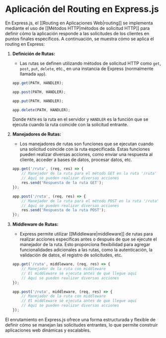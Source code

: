 # Aplicación del Routing en Express.js

En Express.js, el [[Routing en Aplicaciones Web|routing]] se implementa mediante el uso de [[Métodos HTTP|métodos de solicitud HTTP]] para definir cómo la aplicación responde a las solicitudes de los clientes en puntos finales específicos. A continuación, se muestra cómo se aplica el routing en Express:

1. **Definición de Rutas:**
   - Las rutas se definen utilizando métodos de solicitud HTTP como `get`, `post`, `put`, `delete`, etc., en una instancia de Express (normalmente llamada `app`).

   ```js
   app.get(PATH, HANDLER);
   ```

   ```js
   app.post(PATH, HANDLER);
   ```

   ```js
   app.put(PATH, HANDLER);
   ```

   ```js
   app.delete(PATH, HANDLER);
   ```

   Donde `PATH` es la ruta en el servidor y `HANDLER` es la función que se ejecuta cuando la ruta coincide con la solicitud entrante.

2. **Manejadores de Rutas:**
   - Los manejadores de rutas son funciones que se ejecutan cuando una solicitud coincide con la ruta especificada. Estas funciones pueden realizar diversas acciones, como enviar una respuesta al cliente, acceder a bases de datos, procesar datos, etc.

   ```js
   app.get('/ruta', (req, res) => {
       // Manejador de la ruta para el método GET en la ruta '/ruta'
       // Aquí se pueden realizar diversas acciones
       res.send('Respuesta de la ruta GET');
   });
   ```

   ```js
   app.post('/ruta', (req, res) => {
       // Manejador de la ruta para el método POST en la ruta '/ruta'
       // Aquí se pueden realizar diversas acciones
       res.send('Respuesta de la ruta POST');
   });
   ```

3. **Middleware de Rutas:**
   - Express permite utilizar [[Middleware|middleware]] de rutas para realizar acciones específicas antes o después de que se ejecute el manejador de la ruta. Esto proporciona flexibilidad para agregar funcionalidades adicionales a las rutas, como la autenticación, la validación de datos, el registro de solicitudes, etc.

   ```js
   app.get('/ruta', middleware, (req, res) => {
       // Manejador de la ruta con middleware
       // El middleware se ejecuta antes de que llegue aquí
       // Aquí se pueden realizar diversas acciones
   });
   ```

   ```js
   app.post('/ruta', middleware, (req, res) => {
       // Manejador de la ruta con middleware
       // El middleware se ejecuta antes de que llegue aquí
       // Aquí se pueden realizar diversas acciones
   });
   ```

El enrutamiento en Express.js ofrece una forma estructurada y flexible de definir cómo se manejan las solicitudes entrantes, lo que permite construir aplicaciones web dinámicas y escalables.